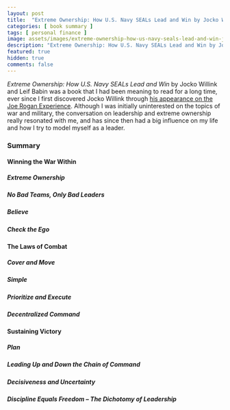 ```yaml
---
layout: post
title:  "Extreme Ownership: How U.S. Navy SEALs Lead and Win by Jocko Willink and Leif Babin Book Summary"
categories: [ book summary ]
tags: [ personal finance ]
image: assets/images/extreme-ownership-how-us-navy-seals-lead-and-win-jocko-willink-leif-babin-book-summary.png
description: "Extreme Ownership: How U.S. Navy SEALs Lead and Win by Jocko Willink and Leif Babin Book Summary"
featured: true
hidden: true
comments: false
---
```


*Extreme Ownership: How U.S. Navy SEALs Lead and Win* by Jocko Willink and Leif Babin was a book that I had been meaning to read for a long time, ever since I first discovered Jocko Willink through [his appearance on the Joe Rogan Experience](https://www.youtube.com/watch?v=NnKcquMobHQ). Although I was initially uninterested on the topics of war and military, the conversation on leadership and extreme ownership really resonated with me, and has since then had a big influence on my life and how I try to model myself as a leader.

### Summary

#### Winning the War Within

##### Extreme Ownership

##### No Bad Teams, Only Bad Leaders

##### Believe

##### Check the Ego

#### The Laws of Combat

##### Cover and Move

##### Simple

##### Prioritize and Execute

##### Decentralized Command

#### Sustaining Victory

##### Plan

##### Leading Up and Down the Chain of Command

##### Decisiveness and Uncertainty

##### Discipline Equals Freedom – The Dichotomy of Leadership

